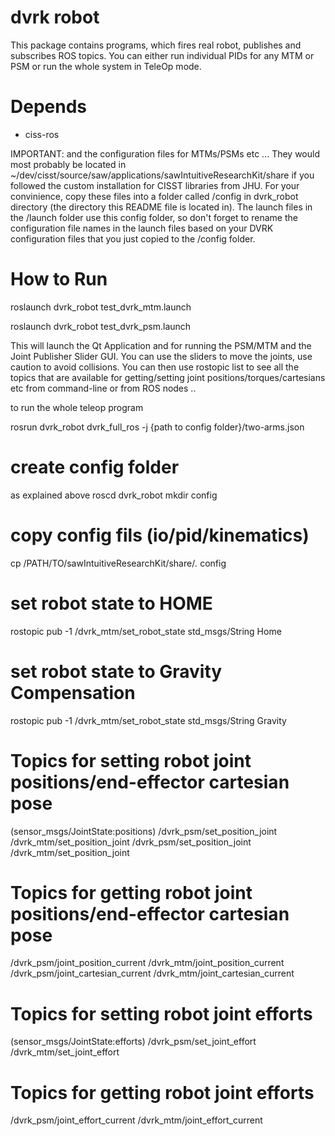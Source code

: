 dvrk robot 
==================
This package contains programs, which fires real robot, publishes and subscribes ROS topics.
You can either run individual PIDs for any MTM or PSM or run the whole system in TeleOp mode.

# Depends  
* ciss-ros 

IMPORTANT:
and the configuration files for MTMs/PSMs etc ... They would most probably be located in 
~/dev/cisst/source/saw/applications/sawIntuitiveResearchKit/share if you followed the custom
installation for CISST libraries from JHU. For your convinience, copy these files into a folder 
called /config in dvrk_robot directory (the directory this README file is located in). The launch files
in the /launch folder use this config folder, so don't forget to rename the configuration file
names in the launch files based on your DVRK configuration files that you just copied to the 
/config folder.

# How to Run 
roslaunch dvrk_robot test_dvrk_mtm.launch

roslaunch dvrk_robot test_dvrk_psm.launch


This will launch the Qt Application and for running the PSM/MTM and the Joint Publisher Slider GUI. You can 
use the sliders to move the joints, use caution to avoid collisions. You can then use rostopic list
to see all the topics that are available for getting/setting joint positions/torques/cartesians etc from 
command-line or from ROS nodes ..

to run the whole teleop program

rosrun dvrk_robot dvrk_full_ros -j {path to config folder}/two-arms.json


# create config folder
as explained above
roscd dvrk_robot
mkdir config

# copy config fils (io/pid/kinematics)
cp /PATH/TO/sawIntuitiveResearchKit/share/*.* config 


# set robot state to HOME
rostopic pub -1 /dvrk_mtm/set_robot_state std_msgs/String Home

# set robot state to Gravity Compensation
rostopic pub -1 /dvrk_mtm/set_robot_state std_msgs/String Gravity

# Topics for setting robot joint positions/end-effector cartesian pose
(sensor_msgs/JointState:positions)
/dvrk_psm/set_position_joint
/dvrk_mtm/set_position_joint
/dvrk_psm/set_position_joint
/dvrk_mtm/set_position_joint

# Topics for getting robot joint positions/end-effector cartesian pose

/dvrk_psm/joint_position_current
/dvrk_mtm/joint_position_current
/dvrk_psm/joint_cartesian_current
/dvrk_mtm/joint_cartesian_current

# Topics for setting robot joint efforts
(sensor_msgs/JointState:efforts)
/dvrk_psm/set_joint_effort
/dvrk_mtm/set_joint_effort

# Topics for getting robot joint efforts

/dvrk_psm/joint_effort_current
/dvrk_mtm/joint_effort_current


